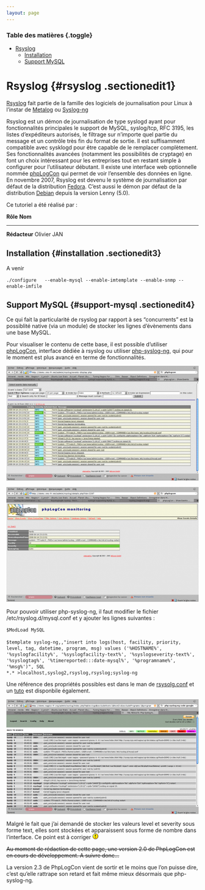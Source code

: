 ```yaml
---
layout: page
---
```


### Table des matières {.toggle}

-   [Rsyslog](rsyslog.html#rsyslog)
    -   [Installation](rsyslog.html#installation)
    -   [Support MySQL](rsyslog.html#support-mysql)

Rsyslog {#rsyslog .sectionedit1}
=======

[Rsyslog](http://www.rsyslog.com/ "http://www.rsyslog.com/") fait partie
de la famille des logiciels de journalisation pour Linux à l’instar de
[Metalog](http://metalog.sourceforge.net/ "http://metalog.sourceforge.net/")
ou
[Syslog-ng](http://www.balabit.com/network-security/syslog-ng/ "http://www.balabit.com/network-security/syslog-ng/")

Rsyslog est un démon de journalisation de type syslogd ayant pour
fonctionnalités principales le support de MySQL, syslog/tcp, RFC 3195,
les listes d’expéditeurs autorisés, le filtrage sur n’importe quel
partie du message et un contrôle très fin du format de sortie. Il est
suffisamment compatible avec sysklogd pour être capable de le remplacer
complètement. Ses fonctionnalités avancées (notamment les possibilités
de cryptage) en font un choix intéressant pour les entreprises tout en
restant simple à configurer pour l’utilisateur débutant. Il existe une
interface web optionnelle nommée
[phpLogCon](http://www.phplogcon.org/ "http://www.phplogcon.org/") qui
permet de voir l’ensemble des données en ligne. En novembre 2007,
Rsyslog est devenu le système de journalisation par défaut de la
distribution
[Fedora](http://fedoraproject.org/ "http://fedoraproject.org/"). C’est
aussi le démon par défaut de la distribution
[Debian](http://debian.org "http://debian.org") depuis la version Lenny
(5.0).

Ce tutoriel a été réalisé par :

  **Rôle**        **Nom**
  --------------- -------------
  **Rédacteur**   Olivier JAN

Installation {#installation .sectionedit3}
------------

A venir

~~~
./configure   --enable-mysql --enable-imtemplate --enable-snmp --enable-imfile
~~~

Support MySQL {#support-mysql .sectionedit4}
-------------

Ce qui fait la particularité de rsyslog par rapport à ses “concurrents”
est la possiblité native (via un module) de stocker les lignes
d’évènements dans une base MySQL.

Pour visualiser le contenu de cette base, il est possible d’utiliser
[phpLogCon](http://www.phplogcon.org/ "http://www.phplogcon.org/"),
interface dédiée à rsyslog ou utiliser
[php-syslog-ng](http://code.google.com/p/php-syslog-ng/ "http://code.google.com/p/php-syslog-ng/"),
qui pour le moment est plus avancé en terme de fonctionnalités.

[![](../../../../assets/media/phplogcon.png@w=600)](../../../../_detail/phplogcon.png@id=nagios%253Aintegration%253Arsyslog.html "phplogcon.png")

[![](../../../../assets/media/phplogcon-event_detail.png.png@w=600)](../../../../_detail/phplogcon-event_detail.png.png@id=nagios%253Aintegration%253Arsyslog.html "phplogcon-event_detail.png.png")

Pour pouvoir utiliser php-syslog-ng, il faut modifier le fichier
/etc/rsyslog.d/mysql.conf et y ajouter les lignes suivantes :

~~~
$ModLoad MySQL

$template syslog-ng,,"insert into logs(host, facility, priority, level, tag, datetime, program, msg) values ('%HOSTNAME%', '%syslogfacility%', '%syslogfacility-text%', '%syslogseverity-text%', '%syslogtag%', '%timereported:::date-mysql%', '%programname%', '%msg%')", SQL
*.* >localhost,syslog2,rsyslog,rsyslog;syslog-ng
~~~

Une référence des propriétés possibles est dans le man de
[rsysolg.conf](http://www.linuxcertif.com/man/5/rsyslog.conf/ "http://www.linuxcertif.com/man/5/rsyslog.conf/")
et un
[tuto](http://aplawrence.com/Unixart/rsyslog_php_syslog_ng.html "http://aplawrence.com/Unixart/rsyslog_php_syslog_ng.html")
est disponbile également.

[![](../../../../assets/media/php-syslog-ng.png@w=600)](../../../../_detail/php-syslog-ng.png@id=nagios%253Aintegration%253Arsyslog.html "php-syslog-ng.png")

Malgré le fait que j’ai demandé de stocker les valeurs level et severity
sous forme text, elles sont stockées et apparaissent sous forme de
nombre dans l’interface. Ce point est à corriger
![:!:](../../../../lib/images/smileys/icon_exclaim.gif)

~~Au moment de rédaction de cette page, une version 2.0 de PhpLogCon est
en cours de développement. A suivre donc…~~

La version 2.3 de PhpLogCon vient de sortir et le moins que l’on puisse
dire, c’est qu’elle rattrape son retard et fait même mieux désormais que
php-syslog-ng.
